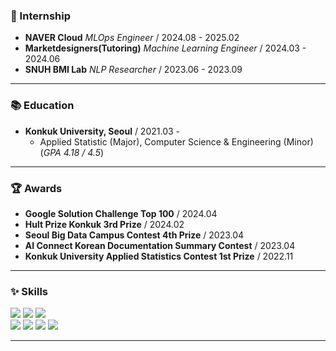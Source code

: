 ### 💼 Internship

- **NAVER Cloud** *MLOps Engineer* / 2024.08 - 2025.02
- **Marketdesigners(Tutoring)** *Machine Learning Engineer* / 2024.03 - 2024.06
- **SNUH BMI Lab** *NLP Researcher* / 2023.06 - 2023.09

-----
### 📚 Education

- **Konkuk University, Seoul** / 2021.03 - 
  - Applied Statistic (Major), Computer Science & Engineering (Minor) (*GPA 4.18 / 4.5*)

---

### 🏆 Awards
- **Google Solution Challenge Top 100** / 2024.04
- **Hult Prize Konkuk 3rd Prize** / 2024.02
- **Seoul Big Data Campus Contest 4th Prize** / 2023.04
- **AI Connect Korean Documentation Summary Contest** / 2023.04
- **Konkuk University Applied Statistics Contest 1st Prize** / 2022.11

---

### ✨ Skills

<img src="https://img.shields.io/badge/Python-0769AD?style=for-the-badge&logo=Python&logoColor=white"> <img src="https://img.shields.io/badge/TensorFlow-FF6F00?style=for-the-badge&logo=tensorflow&logoColor=white"> <img src="https://img.shields.io/badge/PyTorch-EE4C2C?style=for-the-badge&logo=pytorch&logoColor=white"> <br>
  <img src="https://img.shields.io/badge/SQL-4479A1?style=for-the-badge&logo=MySQL&logoColor=black">
  <img src="https://img.shields.io/badge/docker-%230db7ed.svg?style=for-the-badge&logo=docker&logoColor=white"> <img src="https://img.shields.io/badge/Amazon_AWS-FF9900?style=for-the-badge&logo=amazonaws&logoColor=white"> <img src = "https://img.shields.io/badge/Google_Cloud-4285F4?style=for-the-badge&logo=google-cloud&logoColor=white"> 

---
